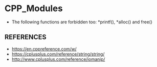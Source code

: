 # CPP_Modules

* The following functions are forbidden too: *printf(), *alloc() and free()

## REFERENCES

* https://en.cppreference.com/w/
* https://cplusplus.com/reference/string/string/
* http://www.cplusplus.com/reference/iomanip/
 